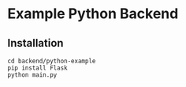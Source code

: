# Example Python Backend

## Installation

```shell
cd backend/python-example
pip install Flask
python main.py
```
